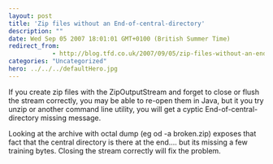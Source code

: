 ```yaml
---
layout: post
title: 'Zip files without an End-of-central-directory'
description: ""
date: Wed Sep 05 2007 18:01:01 GMT+0100 (British Summer Time)
redirect_from: 
            - http://blog.tfd.co.uk/2007/09/05/zip-files-without-an-end-of-central-directory/
categories: "Uncategorized"
hero: ../../../defaultHero.jpg
---
```

If you create zip files with the ZipOutputStream and forget to close or flush the stream correctly, you may be able to re-open them in Java, but it you try unzip or another command line utility, you will get a cyptic End-of-central-directory missing message.

Looking at the archive with octal dump (eg od -a broken.zip) exposes that fact that the central directory is there at the end.... but its missing a few training bytes. Closing the stream correctly will fix the problem.
